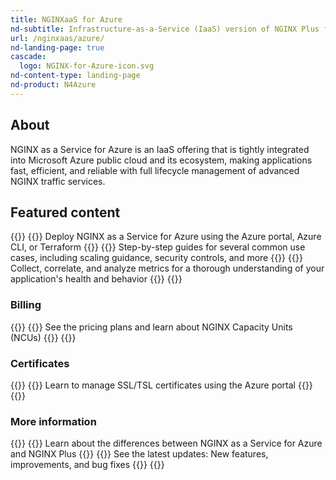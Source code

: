 ```yaml
---
title: NGINXaaS for Azure
nd-subtitle: Infrastructure-as-a-Service (IaaS) version of NGINX Plus for your Microsoft Azure application stack
url: /nginxaas/azure/
nd-landing-page: true
cascade:
  logo: NGINX-for-Azure-icon.svg
nd-content-type: landing-page
nd-product: N4Azure
---
```



## About

NGINX as a Service for Azure is an IaaS offering that is tightly integrated
into Microsoft Azure public cloud and its ecosystem, making applications fast, efficient,
and reliable with full lifecycle management of advanced NGINX traffic services.

## Featured content

{{<card-section  isFeaturedSection="true">}}
  {{<card title="Getting started" titleUrl="/nginxaas/azure/getting-started/" icon="power">}}
    Deploy NGINX as a Service for Azure using the Azure portal, Azure CLI, or Terraform
  {{</card>}}
  {{<card title="Quickstart guides" titleUrl="/nginxaas/azure/quickstart/" icon="square-play">}}
    Step-by-step guides for several common use cases, including scaling guidance, security controls, and more
  {{</card>}}
  {{<card title="Logging and monitoring" titleUrl="/nginxaas/azure/monitoring/" icon="eye">}}
    Collect, correlate, and analyze metrics for a thorough understanding of your application's health and behavior
  {{</card>}}
{{</card-section>}}

### Billing

{{<card-section  >}}
  {{<card title="Marketplace billing" titleUrl="/nginxaas/azure/billing/overview/" icon="wallet">}}
    See the pricing plans and learn about NGINX Capacity Units (NCUs)
  {{</card>}}
{{</card-section>}}

### Certificates

{{<card-section  >}}
  {{<card title="Add certificates using the Azure portal" titleUrl="/nginxaas/azure/getting-started/ssl-tls-certificates/ssl-tls-certificates-portal/" icon="shield-check">}}
    Learn to manage SSL/TSL certificates using the Azure portal
  {{</card>}}
{{</card-section>}}

### More information

{{<card-section  >}}
  {{<card title="Feature comparison" titleUrl="/nginxaas/azure/overview/feature-comparison/" icon="git-compare-arrows">}}
    Learn about the differences between NGINX as a Service for Azure and NGINX Plus
  {{</card>}}
  {{<card title="Changelog" titleUrl="/nginxaas/azure/changelog/" icon="file-clock">}}
    See the latest updates: New features, improvements, and bug fixes
  {{</card>}}
{{</card-section>}}
